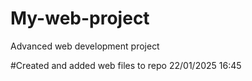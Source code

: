 # My-web-project
Advanced web development project

#Created and added web files to repo 22/01/2025  16:45 
